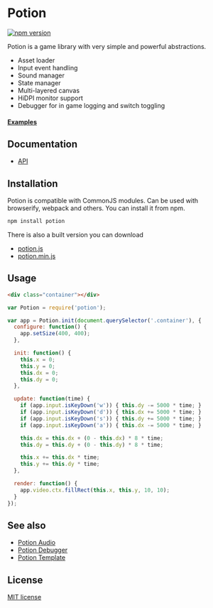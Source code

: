 # Potion

[![npm version](https://badge.fury.io/js/potion.svg)](http://badge.fury.io/js/potion)

Potion is a game library with very simple and powerful abstractions.

- Asset loader
- Input event handling
- Sound manager
- State manager
- Multi-layered canvas
- HiDPI monitor support
- Debugger for in game logging and switch toggling


#### [Examples](http://potionjs.com)

## Documentation

- [API](/docs/api/)

## Installation

Potion is compatible with CommonJS modules. Can be used with browserify,
webpack and others. You can install it from npm.

```sh
npm install potion
```

There is also a built version you can download

- [potion.js](https://raw.githubusercontent.com/jansedivy/potion/master/build/potion.js)
- [potion.min.js](https://raw.githubusercontent.com/jansedivy/potion/master/build/potion.min.js)

## Usage

```html
<div class="container"></div>
```

```javascript
var Potion = require('potion');

var app = Potion.init(document.querySelector('.container'), {
  configure: function() {
    app.setSize(400, 400);
  },

  init: function() {
    this.x = 0;
    this.y = 0;
    this.dx = 0;
    this.dy = 0;
  },

  update: function(time) {
    if (app.input.isKeyDown('w')) { this.dy -= 5000 * time; }
    if (app.input.isKeyDown('d')) { this.dx += 5000 * time; }
    if (app.input.isKeyDown('s')) { this.dy += 5000 * time; }
    if (app.input.isKeyDown('a')) { this.dx -= 5000 * time; }

    this.dx = this.dx + (0 - this.dx) * 8 * time;
    this.dy = this.dy + (0 - this.dy) * 8 * time;

    this.x += this.dx * time;
    this.y += this.dy * time;
  },

  render: function() {
    app.video.ctx.fillRect(this.x, this.y, 10, 10);
  }
});
```


## See also

- [Potion Audio](https://github.com/jansedivy/potion-audio)
- [Potion Debugger](https://github.com/jansedivy/potion-debugger)
- [Potion Template](https://github.com/jansedivy/potion-template)

## License

[MIT license](http://opensource.org/licenses/mit-license.php)
